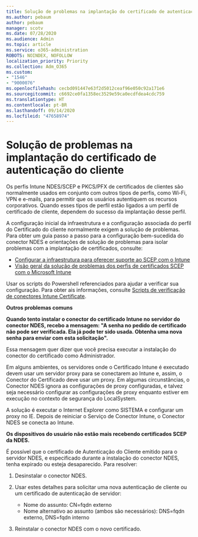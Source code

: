 ```yaml
---
title: Solução de problemas na implantação do certificado de autenticação do cliente
ms.author: pebaum
author: pebaum
manager: scotv
ms.date: 07/28/2020
ms.audience: Admin
ms.topic: article
ms.service: o365-administration
ROBOTS: NOINDEX, NOFOLLOW
localization_priority: Priority
ms.collection: Adm_O365
ms.custom:
- "1546"
- "9000076"
ms.openlocfilehash: cecbd091447e63f2d5012ceaf96e050c92a171e6
ms.sourcegitcommit: c6692ce0fa1358ec3529e59ca0ecdfdea4cdc759
ms.translationtype: HT
ms.contentlocale: pt-BR
ms.lasthandoff: 09/14/2020
ms.locfileid: "47658974"
---
```

# <a name="troubleshooting-client-authentication-certificate-deployment"></a>Solução de problemas na implantação do certificado de autenticação do cliente

Os perfis Intune NDES/SCEP e PKCS/PFX de certificados de clientes são normalmente usados em conjunto com outros tipos de perfis, como Wi-Fi, VPN e e-mails, para permitir que os usuários autentiquem os recursos corporativos. Quando esses tipos de perfil estão ligados a um perfil de certificado de cliente, dependem do sucesso da implantação desse perfil.

A configuração inicial da infraestrutura e a configuração associada do perfil do Certificado do cliente normalmente exigem a solução de problemas. Para obter um guia passo a passo para a configuração bem-sucedida do conector NDES e orientações de solução de problemas para isolar problemas com a implantação de certificados, consulte: 

- [Configurar a infraestrutura para oferecer suporte ao SCEP com o Intune](https://support.microsoft.com/help/4459540/troubleshoot-ndes-configuration-for-use-with-intune)
- [Visão geral da solução de problemas dos perfis de certificados SCEP com o Microsoft Intune](https://support.microsoft.com/help/4457481/troubleshooting-scep-certificate-profile-deployment-in-intune)

Usar os scripts do Powershell referenciados para ajudar a verificar sua configuração. Para obter ais informações, consulte [Scripts de verificação de conectores Intune Certificate](https://github.com/microsoftgraph/powershell-intune-samples/tree/master/CertificationAuthority).

  
**Outros problemas comuns**

**Quando tento instalar o conector do certificado Intune no servidor do conector NDES, recebo a mensagem: "A senha no pedido de certificado não pode ser verificada. Ela já pode ter sido usada. Obtenha uma nova senha para enviar com esta solicitação".**  

Essa mensagem quer dizer que você precisa executar a instalação do conector do certificado como Administrador.

Em alguns ambientes, os servidores onde o Certificado Intune é executado devem usar um servidor proxy para se conectarem ao Intune e, assim, o Conector do Certificado deve usar um proxy. Em algumas circunstâncias, o Conector NDES ignora as configurações de proxy configuradas, e talvez seja necessário configurar as configurações de proxy enquanto estiver em execução no contexto de segurança do LocalSystem. 
 
A solução é executar o Internet Explorer como SISTEMA e configurar um proxy no IE. Depois de reiniciar o Serviço de Conector Intune, o Conector NDES se conecta ao Intune.

**Os dispositivos do usuário não estão mais recebendo certificados SCEP da NDES.**

É possível que o certificado de Autenticação do Cliente emitido para o servidor NDES, e especificado durante a instalação do conector NDES, tenha expirado ou esteja desaparecido. Para resolver: 
 
1. Desinstalar o conector NDES.  
2. Usar estes detalhes para solicitar uma nova autenticação de cliente ou um certificado de autenticação de servidor: 
 
    - Nome do assunto: CN=fqdn externo  
    - Nome alternativo ao assunto (ambos são necessários): DNS=fqdn externo, DNS=fqdn interno 
 
3. Reinstalar o conector NDES com o novo certificado.
